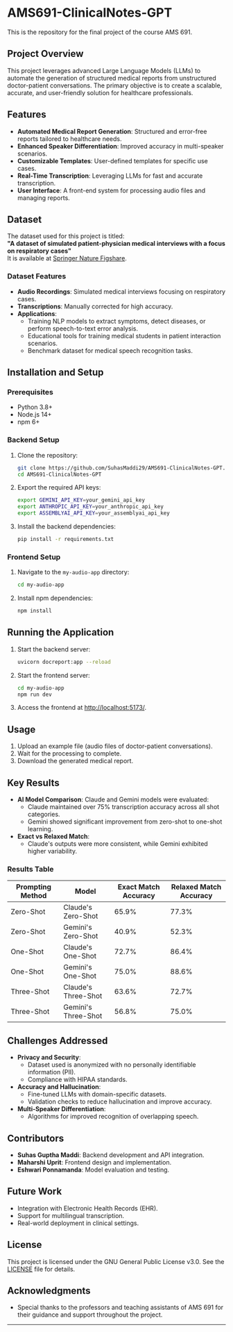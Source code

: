 # AMS691-ClinicalNotes-GPT

This is the repository for the final project of the course AMS 691.

## Project Overview
This project leverages advanced Large Language Models (LLMs) to automate the generation of structured medical reports from unstructured doctor-patient conversations. The primary objective is to create a scalable, accurate, and user-friendly solution for healthcare professionals.

## Features
- **Automated Medical Report Generation**: Structured and error-free reports tailored to healthcare needs.
- **Enhanced Speaker Differentiation**: Improved accuracy in multi-speaker scenarios.
- **Customizable Templates**: User-defined templates for specific use cases.
- **Real-Time Transcription**: Leveraging LLMs for fast and accurate transcription.
- **User Interface**: A front-end system for processing audio files and managing reports.

## Dataset
The dataset used for this project is titled:  
**"A dataset of simulated patient-physician medical interviews with a focus on respiratory cases"**  
It is available at [Springer Nature Figshare](https://springernature.figshare.com/collections/A_dataset_of_simulated_patient-physician_medical_interviews_with_a_focus_on_respiratory_cases/5545842/1).

### Dataset Features
- **Audio Recordings**: Simulated medical interviews focusing on respiratory cases.
- **Transcriptions**: Manually corrected for high accuracy.
- **Applications**:
  - Training NLP models to extract symptoms, detect diseases, or perform speech-to-text error analysis.
  - Educational tools for training medical students in patient interaction scenarios.
  - Benchmark dataset for medical speech recognition tasks.

## Installation and Setup
### Prerequisites
- Python 3.8+
- Node.js 14+
- npm 6+

### Backend Setup
1. Clone the repository:
    ```bash
    git clone https://github.com/SuhasMaddi29/AMS691-ClinicalNotes-GPT.git
    cd AMS691-ClinicalNotes-GPT
    ```
2. Export the required API keys:
    ```bash
    export GEMINI_API_KEY=your_gemini_api_key
    export ANTHROPIC_API_KEY=your_anthropic_api_key
    export ASSEMBLYAI_API_KEY=your_assemblyai_api_key
    ```
3. Install the backend dependencies:
    ```bash
    pip install -r requirements.txt
    ```

### Frontend Setup
1. Navigate to the `my-audio-app` directory:
    ```bash
    cd my-audio-app
    ```
2. Install npm dependencies:
    ```bash
    npm install
    ```

## Running the Application
1. Start the backend server:
    ```bash
    uvicorn docreport:app --reload
    ```
2. Start the frontend server:
    ```bash
    cd my-audio-app
    npm run dev
    ```
3. Access the frontend at [http://localhost:5173/](http://localhost:5173/).

## Usage
1. Upload an example file (audio files of doctor-patient conversations).
2. Wait for the processing to complete.
3. Download the generated medical report.

## Key Results
- **AI Model Comparison**: Claude and Gemini models were evaluated:
    - Claude maintained over 75% transcription accuracy across all shot categories.
    - Gemini showed significant improvement from zero-shot to one-shot learning.
- **Exact vs Relaxed Match**:
    - Claude's outputs were more consistent, while Gemini exhibited higher variability.

### Results Table
| Prompting Method | Model                | Exact Match Accuracy | Relaxed Match Accuracy |
|-------------------|----------------------|-----------------------|-------------------------|
| Zero-Shot         | Claude's Zero-Shot  | 65.9%                | 77.3%                  |
| Zero-Shot         | Gemini's Zero-Shot  | 40.9%                | 52.3%                  |
| One-Shot          | Claude's One-Shot   | 72.7%                | 86.4%                  |
| One-Shot          | Gemini's One-Shot   | 75.0%                | 88.6%                  |
| Three-Shot        | Claude's Three-Shot | 63.6%                | 72.7%                  |
| Three-Shot        | Gemini's Three-Shot | 56.8%                | 75.0%                  |

## Challenges Addressed
- **Privacy and Security**:
    - Dataset used is anonymized with no personally identifiable information (PII).
    - Compliance with HIPAA standards.
- **Accuracy and Hallucination**:
    - Fine-tuned LLMs with domain-specific datasets.
    - Validation checks to reduce hallucination and improve accuracy.
- **Multi-Speaker Differentiation**:
    - Algorithms for improved recognition of overlapping speech.

## Contributors
- **Suhas Guptha Maddi**: Backend development and API integration.
- **Maharshi Uprit**: Frontend design and implementation.
- **Eshwari Ponnamanda**: Model evaluation and testing.

## Future Work
- Integration with Electronic Health Records (EHR).
- Support for multilingual transcription.
- Real-world deployment in clinical settings.

## License
This project is licensed under the GNU General Public License v3.0. See the [LICENSE](LICENSE) file for details.

## Acknowledgments
- Special thanks to the professors and teaching assistants of AMS 691 for their guidance and support throughout the project.

---
